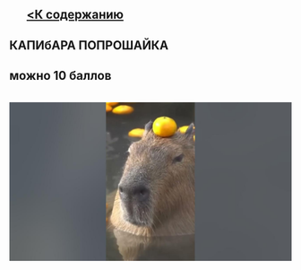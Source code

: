 ⠀⠀[<К содержанию](./readme.md)
---

 ## КАПИбАРА ПОПРОШАЙКА

## можно 10 баллов 


⠀⠀![Capybara](./maxres2.jpg)